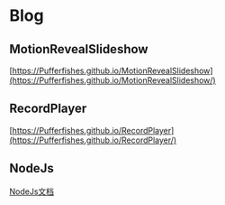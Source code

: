 # Blog   
## MotionRevealSlideshow
[https://Pufferfishes.github.io/MotionRevealSlideshow](https://Pufferfishes.github.io/MotionRevealSlideshow/)
## RecordPlayer
[https://Pufferfishes.github.io/RecordPlayer](https://Pufferfishes.github.io/RecordPlayer/)
## NodeJs
[NodeJs文档](https://Pufferfishes.github.io/docs/)
